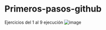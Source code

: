 # Primeros-pasos-github
Ejercicios del 1 al 9 ejecución
![image](https://github.com/user-attachments/assets/b145a2ba-2451-446f-8a84-c0a7f5a7b690)
